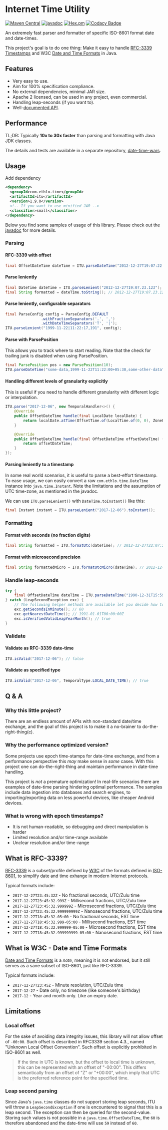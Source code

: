 # Internet Time Utility

[![Maven Central](https://img.shields.io/maven-central/v/com.ethlo.time/itu.svg)](http://search.maven.org/#search%7Cga%7C1%7Cg%3A%22com.ethlo.time%22%20a%3A%22itu%22)
[![javadoc](https://javadoc.io/badge2/com.ethlo.time/itu/javadoc.svg)](https://javadoc.io/doc/com.ethlo.time/itu/latest/com/ethlo/time/ITU.html)
[![Hex.pm](https://img.shields.io/hexpm/l/plug.svg)](LICENSE)
[![Codacy Badge](https://app.codacy.com/project/badge/Grade/598913bc1fe9405c82be73d9a4f105c8)](https://app.codacy.com/gh/ethlo/itu/dashboard?utm_source=gh&utm_medium=referral&utm_content=&utm_campaign=Badge_grade)

An extremely fast parser and formatter of specific ISO-8601 format date and date-times.

This project's goal is to  do one thing: Make it easy to
handle [RFC-3339 Timestamps](https://www.ietf.org/rfc/rfc3339.txt) and W3C [Date and Time Formats](https://www.w3.org/TR/NOTE-datetime) in Java.

## Features
* Very easy to use.
* Aim for 100% specification compliance.
* No external dependencies, minimal JAR size.
* Apache 2 licensed, can be used in any project, even commercial.
* Handling leap-seconds (if you want to).
* Well-[documented API](https://javadoc.io/doc/com.ethlo.time/itu/latest/com/ethlo/time/ITU.html).

## Performance

TL;DR: Typically **10x to 30x faster** than parsing and formatting with Java JDK classes.

The details and tests are available in a separate repository, [date-time-wars](https://github.com/ethlo/date-time-wars).

## Usage
Add dependency

```xml
<dependency>
  <groupId>com.ethlo.time</groupId>
  <artifactId>itu</artifactId>
  <version>1.9.0</version>
  <!-- If you want to use minified JAR -->  
  <classifier>small</classifier>
</dependency>
```

Below you find some samples of usage of this library. Please check out the [javadoc](https://javadoc.io/doc/com.ethlo.time/itu/latest/com/ethlo/time/ITU.html) for more details.

### Parsing

#### RFC-3339 with offset

```java
final OffsetDateTime dateTime = ITU.parseDateTime("2012-12-27T19:07:22.123456789-03:00");
```

#### Parse leniently
```java
final DateTime dateTime = ITU.parseLenient("2012-12-27T19:07.23.123");
final String formatted = dateTime.toString(); // 2012-12-27T19:07.23.123 (Note the tracking of resolution)
```

#### Parse leniently, configurable separators
```java
final ParseConfig config = ParseConfig.DEFAULT
                .withFractionSeparators('.', ',')
                .withDateTimeSeparators('T', '|');
ITU.parseLenient("1999-11-22|11:22:17,191", config);
```

#### Parse with ParsePosition
This allows you to track where to start reading. Note that the check for trailing junk is disabled when using ParsePosition.
```java
final ParsePosition pos = new ParsePosition(10);
ITU.parseDateTime("some-data,1999-11-22T11:22:00+05:30,some-other-data", pos);
```

#### Handling different levels of granularity explicitly
This is useful if you need to handle different granularity with different logic or interpolation.
```java
ITU.parse("2017-12-06", new TemporalHandler<>() {
    @Override
    public OffsetDateTime handle(final LocalDate localDate) {
        return localDate.atTime(OffsetTime.of(LocalTime.of(0, 0), ZoneOffset.UTC));
    }

    @Override
    public OffsetDateTime handle(final OffsetDateTime offsetDateTime) {
        return offsetDateTime;
    }
});
```
#### Parsing leniently to a timestamp
In some real world scenarios, it is useful to parse a best-effort timestamp. To ease usage, we can easily convert a raw `com.ethlo.time.DateTime` instance into `java.time.Instant`. Note the limitations and the assumption of UTC time-zone, as mentioned in the javadoc.

We can use `ITU.parseLenient()` with `DateTime.toInstant()` like this:

```java
final Instant instant = ITU.parseLenient("2017-12-06").toInstant();
```

### Formatting

#### Format with seconds (no fraction digits)
```java
final String formatted = ITU.formatUtc(dateTime); // 2012-12-27T22:07:22Z
``` 

#### Format with microsecond precision
```java
final String formattedMicro = ITU.formatUtcMicro(dateTime); // 2012-12-27T22:07:22.123457Z
```

### Handle leap-seconds
```java
try {
    final OffsetDateTime dateTime = ITU.parseDateTime("1990-12-31T15:59:60-08:00");
} catch (LeapSecondException exc) {
    // The following helper methods are available let you decide how to progress
    exc.getSecondsInMinute(); // 60
    exc.getNearestDateTime(); // 1991-01-01T00:00:00Z
    exc.isVerifiedValidLeapYearMonth(); // true
}
```

### Validate

#### Validate as RFC-3339 date-time
```java
ITU.isValid("2017-12-06"); // false
```

#### Validate as specified type
```java
ITU.isValid("2017-12-06", TemporalType.LOCAL_DATE_TIME); // true
```


## Q & A

### Why this little project?

There are an endless amount of APIs with non-standard date/time exchange, and the goal of this project is to make it a
no-brainer to do-the-right-thing(c).

### Why the performance optimized version?

Some projects use epoch time-stamps for date-time exchange, and from a performance perspective this *may* make sense
in *some* cases. With this project one can do-the-right-thing and maintain performance in date-time handling.

This project is _not_ a premature optimization! In real-life scenarios there are examples of date-time parsing hindering optimal performance. The samples include data ingestion into databases and search engines, to importing/exporting data on less powerful devices, like cheaper Android devices.  

### What is wrong with epoch timestamps?

* It is not human-readable, so debugging and direct manipulation is harder
* Limited resolution and/or time-range available
* Unclear resolution and/or time-range

## What is RFC-3339?

[RFC-3339](https://www.ietf.org/rfc/rfc3339.txt) is a subset/profile defined by [W3C](https://www.w3.org/) of the
formats defined in [ISO-8601](http://www.iso.org/iso/home/standards/iso8601.htm), to simplify date and time exhange in
modern Internet protocols.

Typical formats include:

* `2017-12-27T23:45:32Z` - No fractional seconds, UTC/Zulu time
* `2017-12-27T23:45:32.999Z` - Millisecond fractions, UTC/Zulu time
* `2017-12-27T23:45:32.999999Z` - Microsecond fractions, UTC/Zulu time
* `2017-12-27T23:45:32.999999999Z` - Nanosecond fractions, UTC/Zulu time
* `2017-12-27T18:45:32-05:00` - No fractional seconds, EST time
* `2017-12-27T18:45:32.999-05:00` - Millisecond fractions, EST time
* `2017-12-27T18:45:32.999999-05:00` - Microsecond fractions, EST time
* `2017-12-27T18:45:32.999999999-05:00` - Nanosecond fractions, EST time

## What is W3C - Date and Time Formats

[Date and Time Formats](https://www.w3.org/TR/NOTE-datetime) is a _note_, meaning it is not endorsed, but it still
serves as a sane subset of ISO-8601, just like RFC-3339.

Typical formats include:

* `2017-12-27T23:45Z` - Minute resolution, UTC/Zulu time
* `2017-12-27` - Date only, no timezone (like someone's birthday)
* `2017-12` - Year and month only. Like an expiry date.

## Limitations

### Local offset

For the sake of avoiding data integrity issues, this library will not allow offset of `-00:00`. Such offset is described
in RFC3339 section 4.3., named "Unknown Local Offset Convention". Such offset is explicitly prohibited in ISO-8601 as
well.

> If the time in UTC is known, but the offset to local time is unknown, this can be represented with an offset of "-00:00". This differs semantically from an offset of "Z" or "+00:00", which imply that UTC is the preferred reference point for the specified time.

### Leap second parsing

Since Java's `java.time` classes do not support storing leap seconds, ITU will throw a `LeapSecondException` if one is
encountered to signal that this is a leap second. The exception can then be queried for the second-value. Storing such
values is not possible in a `java.time.OffsetDateTime`, the `60` is therefore abandoned and the date-time will use `59`
instead of `60`. 
